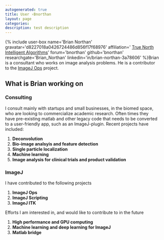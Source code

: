 ```yaml
---
autogenerated: true
title: User ›Bnorthan
layout: page
categories: 
description: test description
---
```


{% include user-box name='Brian Northan' gravatar='d8227018a0426724486d856f17f68976' affiliation=' [True North Intelligent Algorithms](http://www.truenorth-ia.com/)' forum='bnorthan' github='bnorthan' researchgate='Brian\_Northan' linkedin='in/brian-northan-3a78606' %}Brian is a consultant who works on image analysis problems. He is a contributor to the [ImageJ Ops](/develop/imagej-ops) project.

What is Brian working on
------------------------

### Consulting

I consult mainly with startups and small businesses, in the biomed space, who are looking to commercialize academic research. Often times they have pre-existing matlab and other legacy code that needs to be converted to a user-friendly app, such as an ImageJ-plugin. Recent projects have included:

1.  **Deconvolution**
2.  **Bio-image analsyis and feature detection**
3.  **Single particle localization**
4.  **Machine learning**
5.  **Image analysis for clinical trials and product validation**

### ImageJ

I have contributed to the following projects

1.  **ImageJ Ops**
2.  **ImageJ Scripting**
3.  **ImageJ ITK**

Efforts I am interested in, and would like to contribute to in the future

1.  **High performance and GPU computing**
2.  **Machine learning and deep learning for ImageJ**
3.  **Matlab bridge**
